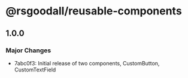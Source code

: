 # @rsgoodall/reusable-components

## 1.0.0

### Major Changes

- 7abc0f3: Initial release of two components, CustomButton, CustomTextField

